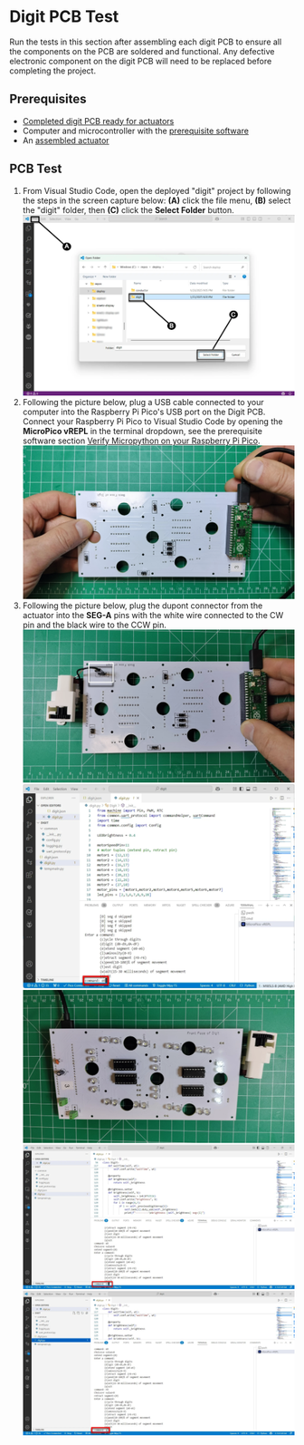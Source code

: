 # Digit PCB Test

Run the tests in this section after assembling each digit PCB to ensure all the components on the PCB are soldered and functional. Any defective electronic component on the digit PCB will need to be replaced before completing the project.

## Prerequisites

- [Completed digit PCB ready for actuators](./digitpcbassembly.md)
- Computer and microcontroller with the [prerequisite software](../prerequisitesoftware.md)
- An [assembled actuator](actuatorassembly.md)

## PCB Test

1. From Visual Studio Code, open the deployed "digit" project by following the steps in the screen capture below: **(A)** click the file menu, **(B)** select the "digit" folder, then **(C)** click the **Select Folder** button.
![testpcbactuator-prerequisite](../img/testpcbactuator/prerequisite.webp)
1. Following the picture below, plug a USB cable connected to your computer into the Raspberry Pi Pico's USB port on the Digit PCB. Connect your Raspberry Pi Pico to Visual Studio Code by opening the **MicroPico vREPL** in the terminal dropdown, see the prerequisite software section [Verify Micropython on your Raspberry Pi Pico](../prerequisitesoftware.md/#verify_micropython_on_your_raspberry_pi_pico).
![testpcbactuator-1](../img/testpcbactuator/testpcbactuator-1.webp)
1. Following the picture below, plug the dupont connector from the actuator into the **SEG-A** pins with the white wire connected to the CW pin and the black wire to the CCW pin.
![testpcbactuator-2](../img/testpcbactuator/testpcbactuator-2.webp)
![testpcbactuator-3](../img/testpcbactuator/testpcbactuator-3.webp)
![testpcbactuator-4](../img/testpcbactuator/testpcbactuator-4.webp)
![testpcbactuator-5](../img/testpcbactuator/testpcbactuator-5.webp)
![testpcbactuator-6](../img/testpcbactuator/testpcbactuator-6.webp)

[def]: ./actuatorassembly.md